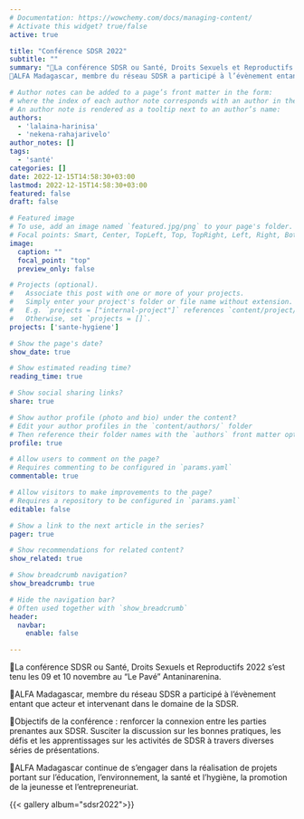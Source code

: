 ```yaml
---
# Documentation: https://wowchemy.com/docs/managing-content/
# Activate this widget? true/false
active: true

title: "Conférence SDSR 2022"
subtitle: ""
summary: "🔸La conférence SDSR ou Santé, Droits Sexuels et Reproductifs 2022 s’est tenu les 09 et 10 novembre au “Le Pavé” Antaninarenina.
🔸ALFA Madagascar, membre du réseau SDSR a participé à l’évènement entant que acteur et intervenant dans le domaine de la SDSR."

# Author notes can be added to a page’s front matter in the form:
# where the index of each author note corresponds with an author in the authors list.
# An author note is rendered as a tooltip next to an author’s name:
authors: 
  - 'lalaina-harinisa'
  - 'nekena-rahajarivelo'
author_notes: []
tags: 
  - 'santé'
categories: []
date: 2022-12-15T14:58:30+03:00
lastmod: 2022-12-15T14:58:30+03:00
featured: false
draft: false

# Featured image
# To use, add an image named `featured.jpg/png` to your page's folder.
# Focal points: Smart, Center, TopLeft, Top, TopRight, Left, Right, BottomLeft, Bottom, BottomRight.
image:
  caption: ""
  focal_point: "top"
  preview_only: false

# Projects (optional).
#   Associate this post with one or more of your projects.
#   Simply enter your project's folder or file name without extension.
#   E.g. `projects = ["internal-project"]` references `content/project/deep-learning/index.md`.
#   Otherwise, set `projects = []`.
projects: ['sante-hygiene']

# Show the page's date?
show_date: true

# Show estimated reading time?
reading_time: true

# Show social sharing links?
share: true

# Show author profile (photo and bio) under the content?
# Edit your author profiles in the `content/authors/` folder
# Then reference their folder names with the `authors` front matter option above
profile: true

# Allow users to comment on the page?
# Requires commenting to be configured in `params.yaml`
commentable: true

# Allow visitors to make improvements to the page?
# Requires a repository to be configured in `params.yaml`
editable: false

# Show a link to the next article in the series?
pager: true

# Show recommendations for related content?
show_related: true

# Show breadcrumb navigation?
show_breadcrumb: true

# Hide the navigation bar?
# Often used together with `show_breadcrumb`
header:
  navbar:
    enable: false

---
```

🔸La conférence SDSR ou Santé, Droits Sexuels et Reproductifs 2022 s’est tenu les 09 et 10 novembre au “Le Pavé” Antaninarenina.

🔸ALFA Madagascar, membre du réseau SDSR a participé à l’évènement entant que acteur et intervenant dans le domaine de la SDSR.

🔸Objectifs de la conférence : renforcer la connexion entre les parties prenantes aux SDSR. Susciter la discussion sur les bonnes pratiques, les défis et les apprentissages sur les activités de SDSR à travers diverses séries de présentations.

🔸ALFA Madagascar continue de s’engager dans la réalisation de projets portant sur l’éducation, l’environnement, la santé et l’hygiène, la promotion de la jeunesse et l’entrepreneuriat.

{{< gallery album="sdsr2022">}}